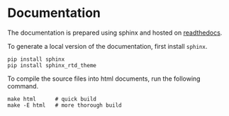 # Documentation

The documentation is prepared using sphinx and hosted on 
[readthedocs](https://diffusion-map.readthedocs.io/en/latest/).

To generate a local version of the documentation, first install `sphinx`.

```
pip install sphinx
pip install sphinx_rtd_theme
```

To compile the source files into html documents, run the following command.

```
make html      # quick build
make -E html   # more thorough build
```
